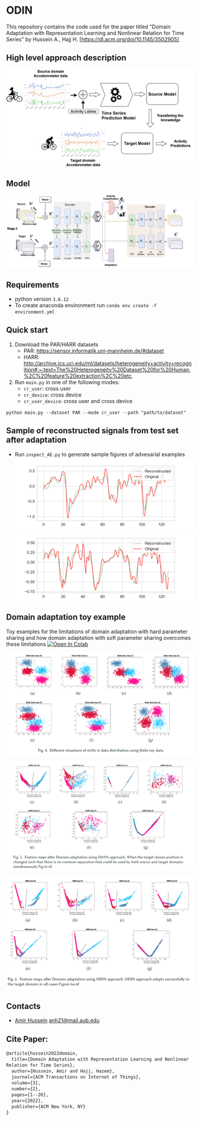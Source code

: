 # ODIN

This repository contains the code used for the paper titled "Domain Adaptation with Representation Learning and Nonlinear Relation for Time Series" by Hussein A., Hajj H. [https://dl.acm.org/doi/10.1145/3502905] 

## High level approach description

![Alt text](images/high_level.png?raw=true "proposed_approach")

## Model

![Alt text](images/odin_stage2.png?raw=true "proposed_approach")

## Requirements

- python version ` 3.6.12 `
- To create anaconda environment run `conda env create -f environment.yml`


## Quick start

1. Download the PAR/HARR datasets
    - PAR: https://sensor.informatik.uni-mannheim.de/#dataset
    - HARR: http://archive.ics.uci.edu/ml/datasets/heterogeneity+activity+recognition#:~:text=The%20Heterogeneity%20Dataset%20for%20Human,%2C%20feature%20extraction%2C%20etc.
2. Run ```main.py``` in one of the following modes: 
    - `cr_user`: cross user
    - `cr_device`: cross device 
    - `cr_user_device`: cross user and cross device

```
python main.py --dataset PAR --mode cr_user --path "path/to/dataset"
```



## Sample of reconstructed signals from test set after adaptation

- Run ```inspect_AE.py``` to generate sample figures of advesarial examples 
![Alt text](images/Figure_1.png?raw=true "rec1")
![Alt text](images/Figure_2.png?raw=true "rec2")


## Domain adaptation toy  example

Toy examples for the limitations of domain adaptation with hard parameter sharing and how domain adaptation with soft parameter sharing overcomes these limitations [![Open In Colab](https://colab.research.google.com/assets/colab-badge.svg)](https://colab.research.google.com/drive/1APQdDNW4zwRemgWM1mpTsjgb4-rcKVT9?usp=sharing)

![Alt text](images/shifts.PNG?raw=true "shifts")

![Alt text](images/shifts_dann.PNG?raw=true "shifts_dann")

![Alt text](images/shifts_odin.PNG?raw=true "shifts_odin")



## Contacts

- [Amir Hussein](https://github.com/AmirHussein96) anh21@mail.aub.edu 


## Cite Paper:
```
@article{hussein2022domain,
  title={Domain Adaptation with Representation Learning and Nonlinear Relation for Time Series},
  author={Hussein, Amir and Hajj, Hazem},
  journal={ACM Transactions on Internet of Things},
  volume={3},
  number={2},
  pages={1--26},
  year={2022},
  publisher={ACM New York, NY}
}
```
